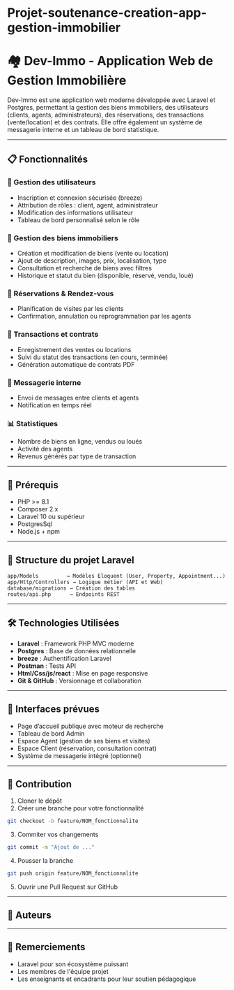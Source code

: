 ﻿# Projet-soutenance-creation-app-gestion-immobilier
# 🏘️ Dev-Immo - Application Web de Gestion Immobilière

Dev-Immo est une application web moderne développée avec Laravel et Postgres, permettant la gestion des biens immobiliers, des utilisateurs (clients, agents, administrateurs), des réservations, des transactions (vente/location) et des contrats. Elle offre également un système de messagerie interne et un tableau de bord statistique.

---

## 📋 Fonctionnalités

### 🔐 Gestion des utilisateurs

* Inscription et connexion sécurisée (breeze)
* Attribution de rôles : client, agent, administrateur
* Modification des informations utilisateur
* Tableau de bord personnalisé selon le rôle

### 🏡 Gestion des biens immobiliers

* Création et modification de biens (vente ou location)
* Ajout de description, images, prix, localisation, type
* Consultation et recherche de biens avec filtres
* Historique et statut du bien (disponible, réservé, vendu, loué)

### 📅 Réservations & Rendez-vous

* Planification de visites par les clients
* Confirmation, annulation ou reprogrammation par les agents

### 📄 Transactions et contrats

* Enregistrement des ventes ou locations
* Suivi du statut des transactions (en cours, terminée)
* Génération automatique de contrats PDF

### 💬 Messagerie interne

* Envoi de messages entre clients et agents
* Notification en temps réel

### 📊 Statistiques

* Nombre de biens en ligne, vendus ou loués
* Activité des agents
* Revenus générés par type de transaction

---

## 🔧 Prérequis

* PHP >= 8.1
* Composer 2.x
* Laravel 10 ou supérieur
* PostgresSql
* Node.js + npm
---

## 📁 Structure du projet Laravel

```plaintext
app/Models         → Modèles Eloquent (User, Property, Appointment...)
app/Http/Controllers → Logique métier (API et Web)
database/migrations → Création des tables
routes/api.php      → Endpoints REST
```

---

## 🛠️ Technologies Utilisées

* **Laravel** : Framework PHP MVC moderne
* **Postgres** : Base de données relationnelle
* **breeze** : Authentification Laravel
* **Postman** : Tests API
* **Html/Css/js/react** : Mise en page responsive
* **Git & GitHub** : Versionnage et collaboration

---

## 📱 Interfaces prévues

* Page d’accueil publique avec moteur de recherche
* Tableau de bord Admin
* Espace Agent (gestion de ses biens et visites)
* Espace Client (réservation, consultation contrat)
* Système de messagerie intégré (optionnel)

---

## 📝 Contribution

1. Cloner le dépôt
2. Créer une branche pour votre fonctionnalité

```bash
git checkout -b feature/NOM_fonctionnalite
```

3. Commiter vos changements

```bash
git commit -m "Ajout de ..."
```

4. Pousser la branche

```bash
git push origin feature/NOM_fonctionnalite
```

5. Ouvrir une Pull Request sur GitHub

---

## 👥 Auteurs


---

## 🙏 Remerciements

* Laravel pour son écosystème puissant
* Les membres de l'équipe projet
* Les enseignants et encadrants pour leur soutien pédagogique
